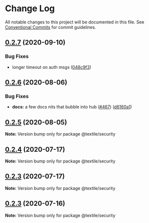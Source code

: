 # Change Log

All notable changes to this project will be documented in this file.
See [Conventional Commits](https://conventionalcommits.org) for commit guidelines.

## [0.2.7](https://github.com/textileio/js-threads/compare/@textile/security@0.2.6...@textile/security@0.2.7) (2020-09-10)


### Bug Fixes

* longer timeout on auth msgs ([048c9f3](https://github.com/textileio/js-threads/commit/048c9f38d02f718c12cfa3d1bd297fa32e5e1906))





## [0.2.6](https://github.com/textileio/js-threads/compare/@textile/security@0.2.5...@textile/security@0.2.6) (2020-08-06)


### Bug Fixes

* **docs:** a few docs nits that bubble into hub ([#467](https://github.com/textileio/js-threads/issues/467)) ([d6160a1](https://github.com/textileio/js-threads/commit/d6160a116f018ba70a811239be8947a0a14bf2c2))





## [0.2.5](https://github.com/textileio/js-threads/compare/@textile/security@0.2.4...@textile/security@0.2.5) (2020-08-05)

**Note:** Version bump only for package @textile/security





## [0.2.4](https://github.com/textileio/js-threads/compare/@textile/security@0.2.3...@textile/security@0.2.4) (2020-07-17)

**Note:** Version bump only for package @textile/security





## [0.2.3](https://github.com/textileio/js-threads/compare/@textile/security@0.2.2...@textile/security@0.2.3) (2020-07-17)

**Note:** Version bump only for package @textile/security





## [0.2.3](https://github.com/textileio/js-threads/compare/@textile/security@0.2.2...@textile/security@0.2.3) (2020-07-16)

**Note:** Version bump only for package @textile/security
